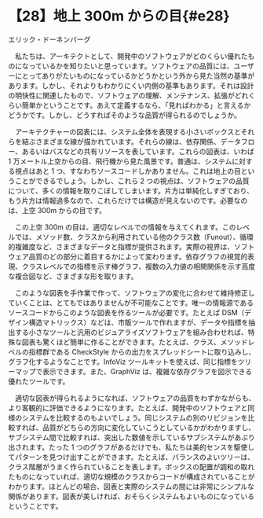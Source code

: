 # 【28】地上 300m からの目{#e28}

<div class="author">エリック・ドーネンバーグ</div>

　私たちは、アーキテクトとして、開発中のソフトウェアがどのくらい優れたものになっているかを知りたいと思っています。ソフトウェアの品質には、ユーザーにとってありがたいものになっているかどうかという外から見た当然の基準があります。しかし、それよりもわかりにくい内側の基準もあります。それは設計の明快性に関連したもので、ソフトウェアの理解、メンテナンス、拡張がどれくらい簡単かということです。あえて定義するなら、「見ればわかる」と言えるかどうかです。しかし、どうすればそのような品質が得られるのでしょうか。

　アーキテクチャーの図表には、システム全体を表現する小さいボックスとそれらを結ぶさまざまな線が描かれています。それらの線は、依存関係、データフロー、あるいはバスなどの共有リソースを表しています。これらの図表は、いわば 1 万メートル上空からの目、飛行機から見た風景です。普通は、システムに対する視点はあと 1 つ、すなわちソースコードしかありません。これは地上の目ということができるでしょう。しかし、これら 2 つの視点は、ソフトウェアの品質について、多くの情報を取りこぼしてしまいます。片方は単純化しすぎており、もう片方は情報過多なので、これらだけでは構造が見えないのです。必要なのは、上空 300m からの目です。

　この上空 300m の目は、適切なレベルでの情報を与えてくれます。このレベルでは、メソッド数、クラスから利用されている他のクラス数（Funout）、循環的複雑度など、さまざまなデータと指標が提供されます。実際の視界は、ソフトウェア品質のどの部分に着目するかによって変わります。依存グラフの視覚的表現、クラスレベルでの指標を示す棒グラフ、複数の入力値の相関関係を示す高度な複合図など、さまざまな形を取ります。

　このような図表を手作業で作って、ソフトウェアの変化に合わせて維持修正していくことは、とてもではありませんが不可能なことです。唯一の情報源であるソースコードからこのような図表を作るツールが必要です。たとえば DSM（デザイン構造マトリックス）などは、市販ツールで作れますが、データや指標を抽出する小さなツールと汎用のビジュアライズソフトウェアを組み合わせれば、特殊な図表も驚くほど簡単に作ることができます。たとえば、クラス、メソッドレベルの指標群である CheckStyle からの出力をスプレッドシートに取り込みし、グラフ化するようなことです。InfoViz ツールキットを使えば、同じ指標をツリーマップで表示できます。また、GraphViz は、複雑な依存グラフを図示できる優れたツールです。

　適切な図表が得られるようになれば、ソフトウェアの品質をわずかながらも、より客観的に評価できるようになります。たとえば、開発中のソフトウェアと同様のシステムを比較するのもよいでしょう。同じシステムの別のリビジョンを比較すれば、品質がどちらの方向に変化していこうとしているかがわかりますし、サブシステム間で比較すれば、突出した数値を示しているサブシステムがあぶり出されます。たった 1 つのグラフがあるだけでも、私たちは美的センスを駆使してパターンを見つけ出すことができます。たとえば、バランスのよいツリーは、クラス階層がうまく作られていることを表します。ボックスの配置が調和の取れたものになっていれば、適切な規模のクラスからコードが構成されていることがわかります。ほとんどの場合、図表と実際のシステムの間には非常にシンプルな関係があります。図表が美しければ、おそらくシステムもよいものになっているということです。
